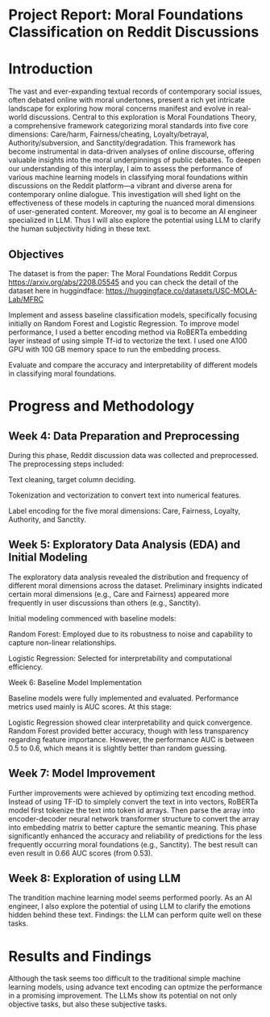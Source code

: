 # Project Report: Moral Foundations Classification on Reddit Discussions

# Introduction

The vast and ever-expanding textual records of contemporary social issues, often debated online with moral undertones, present a rich yet intricate landscape for exploring how moral concerns manifest and evolve in real-world discussions. Central to this exploration is Moral Foundations Theory, a comprehensive framework categorizing moral standards into five core dimensions: Care/harm, Fairness/cheating, Loyalty/betrayal, Authority/subversion, and Sanctity/degradation. This framework has become instrumental in data-driven analyses of online discourse, offering valuable insights into the moral underpinnings of public debates.
To deepen our understanding of this interplay, I aim to assess the performance of various machine learning models in classifying moral foundations within discussions on the Reddit platform—a vibrant and diverse arena for contemporary online dialogue. This investigation will shed light on the effectiveness of these models in capturing the nuanced moral dimensions of user-generated content.
Moreover, my goal is to become an AI engineer specialized in LLM. Thus I will also explore the potential using LLM to clarify the human subjectivity hiding in these text. 

## Objectives
The dataset is from the paper: The Moral Foundations Reddit Corpus https://arxiv.org/abs/2208.05545 and you can check the detail of the dataset here in huggindface: https://huggingface.co/datasets/USC-MOLA-Lab/MFRC

Implement and assess baseline classification models, specifically focusing initially on Random Forest and Logistic Regression.
To improve model performance, I used a better encoding method via RoBERTa embedding layer instead of using simple Tf-id to vectorize 
the text. I used one A100 GPU with 100 GB memory space to run the embedding process.

Evaluate and compare the accuracy and interpretability of different models in classifying moral foundations.

# Progress and Methodology

## Week 4: Data Preparation and Preprocessing

During this phase, Reddit discussion data was collected and preprocessed. The preprocessing steps included:

Text cleaning, target column deciding.

Tokenization and vectorization to convert text into numerical features.

Label encoding for the five moral dimensions: Care, Fairness, Loyalty, Authority, and Sanctity.

## Week 5: Exploratory Data Analysis (EDA) and Initial Modeling

The exploratory data analysis revealed the distribution and frequency of different moral dimensions across the dataset. Preliminary insights indicated certain moral dimensions (e.g., Care and Fairness) appeared more frequently in user discussions than others (e.g., Sanctity).

Initial modeling commenced with baseline models:

Random Forest: Employed due to its robustness to noise and capability to capture non-linear relationships.

Logistic Regression: Selected for interpretability and computational efficiency.

Week 6: Baseline Model Implementation

Baseline models were fully implemented and evaluated. Performance metrics used mainly is AUC scores. At this stage:

Logistic Regression showed clear interpretability and quick convergence.
Random Forest provided better accuracy, though with less transparency regarding feature importance.
However, the performance AUC is between 0.5 to 0.6, which means it is slightly better than random guessing.

## Week 7: Model Improvement

Further improvements were achieved by optimizing text encoding method. Instead of using TF-ID to simplely convert the text in into vectors, RoBERTa model first tokenize the text into token id arrays. Then parse the array into encoder-decoder neural network transformer structure to convert the array into embedding matrix to better capture the semantic meaning.
This phase significantly enhanced the accuracy and reliability of predictions for the less frequently occurring moral foundations (e.g., Sanctity).
The best result can even result in 0.66 AUC scores (from 0.53).

## Week 8: Exploration of using LLM

The trandition machine learning model seems performed poorly. As an AI engineer, I also explore the potential of using LLM to clarify the emotions hidden behind these text. Findings: the LLM can perform quite well on these tasks.

# Results and Findings

Although the task seems too difficult to the traditional simple machine learning models, using advance text encoding can optmize the performance in a promising improvement. The LLMs show its potential on not only objective tasks, but also these subjective tasks.